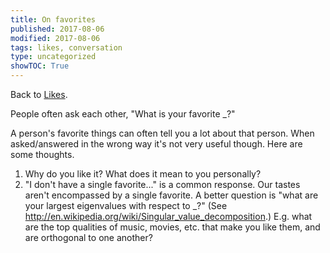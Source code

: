 ```yaml
---
title: On favorites
published: 2017-08-06
modified: 2017-08-06
tags: likes, conversation
type: uncategorized
showTOC: True
---
```




Back to [Likes](Likes.html).

People often ask each other, "What is your favorite _?" 

A person's favorite things can often tell you a lot about that person. When asked/answered in the wrong way it's not very useful though. Here are some thoughts.

1. Why do you like it? What does it mean to you personally?
2. "I don't have a single favorite..." is a common response. Our tastes aren't encompassed by a single favorite. A better question is "what are your largest eigenvalues with respect to _?" (See http://en.wikipedia.org/wiki/Singular_value_decomposition.) E.g. what are the top qualities of music, movies, etc. that make you like them, and are orthogonal to one another?



